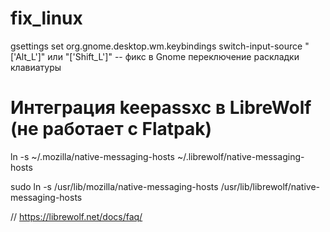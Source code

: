 # fix_linux


gsettings set org.gnome.desktop.wm.keybindings switch-input-source "['<Shift>Alt_L']"  или  "['<Alt>Shift_L']"   -- фикс в Gnome переключение раскладки клавиатуры

# Интеграция keepassxc в LibreWolf (не работает с Flatpak)
  
 ln -s ~/.mozilla/native-messaging-hosts ~/.librewolf/native-messaging-hosts

sudo ln -s /usr/lib/mozilla/native-messaging-hosts /usr/lib/librewolf/native-messaging-hosts

// https://librewolf.net/docs/faq/
